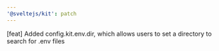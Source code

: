 ```yaml
---
'@sveltejs/kit': patch
---
```


[feat] Added config.kit.env.dir, which allows users to set a directory to search for .env files
